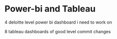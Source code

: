 # Power-bi and Tableau
4 deloitte level power bi dashboard i need to work on

8 tableau dashboards of good level
commit changes

